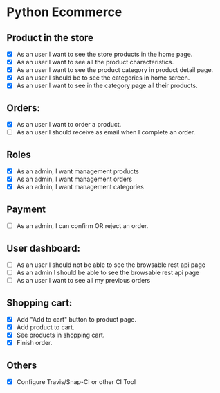 # Python Ecommerce

## Product in the store
- [X] As an user I want to see the store products in the home page.
- [X] As an user I want to see all the product characteristics.
- [X] As an user I want to see the product category in product detail page.
- [X] As an user I should be to see the categories in home screen.
- [X] As an user I want to see in the category page all their products.

## Orders:
- [X] As an user I want to order a product.
- [ ] As an user I should receive as email when I complete an order.

## Roles
- [X] As an admin, I want management products
- [X] As an admin, I want management orders
- [X] As an admin, I want management categories

## Payment
- [ ] As an admin, I can confirm OR reject an order.

## User dashboard:
- [ ] As an user I should not be able to see the browsable rest api page
- [ ] As an admin I should be able to see the browsable rest api page
- [ ] As an user I want to see all my previous orders

## Shopping cart:
- [X] Add "Add to cart" button to product page.
- [X] Add product to cart.
- [X] See products in shopping cart.
- [X] Finish order.

## Others
- [X] Configure Travis/Snap-CI or other CI Tool
